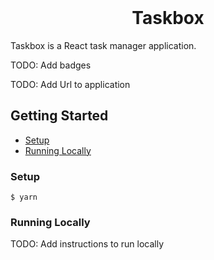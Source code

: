 <br />

<h1 align="center">Taskbox</h1>

Taskbox is a React task manager application.

TODO: Add badges

TODO: Add Url to application

## Getting Started

- [Setup](#setup)
- [Running Locally](#running-locally)

### Setup

```
$ yarn
```

### Running Locally

TODO: Add instructions to run locally
